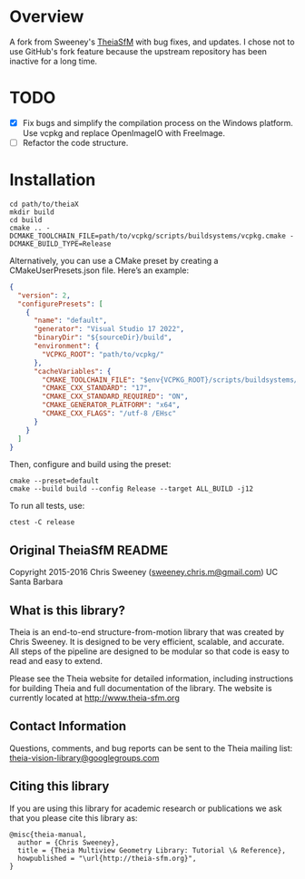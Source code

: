 # Overview
A fork from Sweeney's [TheiaSfM](https://github.com/sweeneychris/TheiaSfM) with bug fixes, and updates.  I chose not to use GitHub's fork feature because the upstream repository has been inactive for a long time.

# TODO
- [x] Fix bugs and simplify the compilation process on the Windows platform. Use vcpkg and replace OpenImageIO with FreeImage.
- [ ] Refactor the code structure.
# Installation
```
cd path/to/theiaX
mkdir build
cd build
cmake .. -DCMAKE_TOOLCHAIN_FILE=path/to/vcpkg/scripts/buildsystems/vcpkg.cmake -DCMAKE_BUILD_TYPE=Release
```
Alternatively, you can use a CMake preset by creating a CMakeUserPresets.json file. Here’s an example:
```json
{
  "version": 2,
  "configurePresets": [
    {
      "name": "default",
      "generator": "Visual Studio 17 2022",
      "binaryDir": "${sourceDir}/build",
      "environment": {
        "VCPKG_ROOT": "path/to/vcpkg/"
      },
      "cacheVariables": {
        "CMAKE_TOOLCHAIN_FILE": "$env{VCPKG_ROOT}/scripts/buildsystems/vcpkg.cmake",
        "CMAKE_CXX_STANDARD": "17",
        "CMAKE_CXX_STANDARD_REQUIRED": "ON",
        "CMAKE_GENERATOR_PLATFORM": "x64",
        "CMAKE_CXX_FLAGS": "/utf-8 /EHsc"
      }
    }
  ]
}
```
Then, configure and build using the preset: 
```
cmake --preset=default
cmake --build build --config Release --target ALL_BUILD -j12
```
To run all tests, use:
```
ctest -C release
```
Original TheiaSfM README
---

Copyright 2015-2016 Chris Sweeney (sweeney.chris.m@gmail.com)
UC Santa Barbara

What is this library?
---------------------

Theia is an end-to-end structure-from-motion library that was created by Chris
Sweeney. It is designed to be very efficient, scalable, and accurate. All
steps of the pipeline are designed to be modular so that code is easy to read
and easy to extend.

Please see the Theia website for detailed information, including instructions
for building Theia and full documentation of the library. The website is
currently located at http://www.theia-sfm.org

Contact Information
-------------------

Questions, comments, and bug reports can be sent to the Theia mailing list:
theia-vision-library@googlegroups.com

Citing this library
-------------------

If you are using this library for academic research or publications we ask that
you please cite this library as:

    @misc{theia-manual,
      author = {Chris Sweeney},
      title = {Theia Multiview Geometry Library: Tutorial \& Reference},
      howpublished = "\url{http://theia-sfm.org}",
    }
